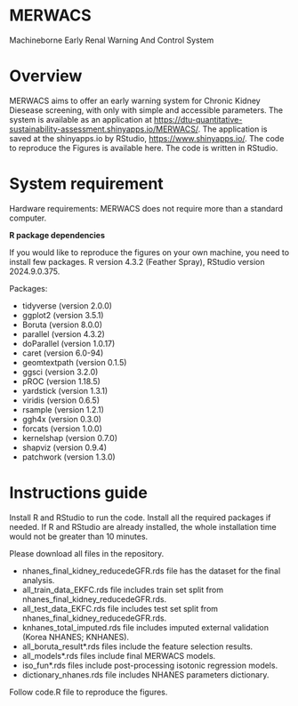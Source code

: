 # MERWACS
Machineborne Early Renal Warning And Control System


# **Overview**
MERWACS aims to offer an early warning system for Chronic Kidney Diesease screening, with only with simple and accessible parameters. The system is available as an application at https://dtu-quantitative-sustainability-assessment.shinyapps.io/MERWACS/. The application is saved at the shinyapps.io by RStudio, https://www.shinyapps.io/. The code to reproduce the Figures is available here. The code is written in RStudio.

# **System requirement**
Hardware requirements:
MERWACS does not require more than a standard computer.

**R package dependencies**

If you would like to reproduce the figures on your own machine, you need to install few packages.
R version 4.3.2 (Feather Spray), RStudio version 2024.9.0.375.

Packages:
                   
-	tidyverse (version 2.0.0)
-	ggplot2 (version 3.5.1)
-	Boruta (version 8.0.0)
-	parallel (version 4.3.2)
-	doParallel (version 1.0.17)
-	caret (version 6.0-94)
-	geomtextpath (version 0.1.5)
-	ggsci (version 3.2.0)
-	pROC (version 1.18.5)
-	yardstick (version 1.3.1)
-	viridis (version 0.6.5)
-	rsample (version 1.2.1)
-	ggh4x (version 0.3.0)
-	forcats (version 1.0.0) 
-	kernelshap (version 0.7.0)
- shapviz (version 0.9.4)
- patchwork (version 1.3.0)

# **Instructions guide**
Install R and RStudio to run the code.
Install all the required packages if needed. If R and RStudio are already installed, the whole installation time would not be greater than 10 minutes.

Please download all files in the repository.
- nhanes_final_kidney_reducedeGFR.rds file has the dataset for the final analysis.
- all_train_data_EKFC.rds file includes train set split from nhanes_final_kidney_reducedeGFR.rds.
- all_test_data_EKFC.rds file includes  test set split from nhanes_final_kidney_reducedeGFR.rds.
- knhanes_total_imputed.rds file includes imputed external validation (Korea NHANES; KNHANES).
- all_boruta_result*.rds files include the feature selection results.
- all_models*.rds files include final MERWACS models. 
- iso_fun*.rds files include post-processing isotonic regression models.
- dictionary_nhanes.rds file includes NHANES parameters dictionary.

Follow code.R file to reproduce the figures.
